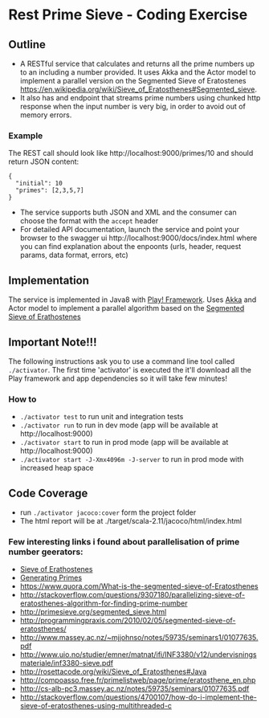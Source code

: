 # Rest Prime Sieve - Coding Exercise

## Outline
- A RESTful service that calculates and returns all the prime numbers up to an including a number provided.
It uses Akka and the Actor model to implement a parallel version on the Segmented Sieve of Eratostenes https://en.wikipedia.org/wiki/Sieve_of_Eratosthenes#Segmented_sieve.
- It also has and endpoint that streams prime numbers using chunked http response when the input number is very big, in order to avoid out of memory errors.

### Example
The REST call should look like http://localhost:9000/primes/10 and should return JSON content:
```
{
  "initial": 10
  "primes": [2,3,5,7]
}
```

- The service supports buth JSON and XML and the consumer can choose the format with the `accept` header
- For detailed API documentation, launch the service and point your browser to the swagger ui http://localhost:9000/docs/index.html
  where you can find explanation about the enpoonts (urls, header, request params, data format, errors, etc)

## Implementation
The service is implemented in Java8 with [Play! Framework](http://www.playframework.com).
Uses [Akka](http://www.akka.io) and Actor model to implement a parallel algorithm based on the [Segmented Sieve of Erathostenes](https://en.wikipedia.org/wiki/Sieve_of_Eratosthenes#Segmented_sieve)

## Important Note!!!
The following instructions ask you to use a command line tool called `./activator`.
The first time 'activator' is executed the it'll download all the Play framework and app dependencies so it will take few minutes!

### How to
- `./activator test` to run unit and integration tests
- `./activator run` to run in dev mode (app will be available at http://localhost:9000)
- `./activator start` to run in prod mode (app will be available at http://localhost:9000)
- `./activator start -J-Xmx4096m -J-server` to run in prod mode with increased heap space

## Code Coverage
- run `./activator jacoco:cover` form the project folder
- The html report will be at ./target/scala-2.11/jacoco/html/index.html

### Few interesting links i found about parallelisation of prime number geerators:
- [Sieve of Erathostenes](https://en.wikipedia.org/wiki/Sieve_of_Eratosthenes)
- [Generating Primes](https://en.wikipedia.org/wiki/Generating_primes)
- https://www.quora.com/What-is-the-segmented-sieve-of-Eratosthenes
- http://stackoverflow.com/questions/9307180/parallelizing-sieve-of-eratosthenes-algorithm-for-finding-prime-number
- http://primesieve.org/segmented_sieve.html
- http://programmingpraxis.com/2010/02/05/segmented-sieve-of-eratosthenes/
- http://www.massey.ac.nz/~mjjohnso/notes/59735/seminars1/01077635.pdf
- http://www.uio.no/studier/emner/matnat/ifi/INF3380/v12/undervisningsmateriale/inf3380-sieve.pdf
- http://rosettacode.org/wiki/Sieve_of_Eratosthenes#Java
- http://compoasso.free.fr/primelistweb/page/prime/eratosthene_en.php
- http://cs-alb-pc3.massey.ac.nz/notes/59735/seminars/01077635.pdf
- http://stackoverflow.com/questions/4700107/how-do-i-implement-the-sieve-of-eratosthenes-using-multithreaded-c

